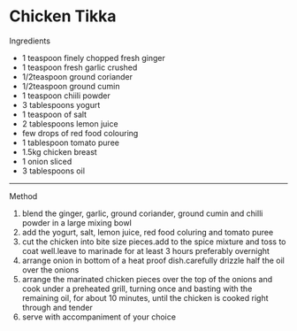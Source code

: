 # Chicken Tikka

Ingredients

-   1 teaspoon finely chopped fresh ginger
-   1 teaspoon fresh garlic crushed
-   1/2teaspoon ground coriander
-   1/2teaspoon ground cumin
-   1 teaspoon chiili powder
-   3 tablespoons yogurt
-   1 teaspoon of salt
-   2 tablespoons lemon juice
-   few drops of red food colouring
-   1 tablespoon tomato puree
-   1.5kg chicken breast
-   1 onion sliced
-   3 tablespoons oil

--------------------------------------------------------------------------------

Method

1.  blend the ginger, garlic, ground coriander, ground cumin and chilli powder
    in a large mixing bowl
2.  add the yogurt, salt, lemon juice, red food coluring and tomato puree
3.  cut the chicken into bite size pieces.add to the spice mixture and toss to
    coat well.leave to marinade for at least 3 hours preferably overnight
4.  arrange onion in bottom of a heat proof dish.carefully drizzle half the oil
    over the onions
5.  arrange the marinated chicken pieces over the top of the onions and cook
    under a preheated grill, turning once and basting with the remaining oil,
    for about 10 minutes, until the chicken is cooked right through and tender
6.  serve with accompaniment of your choice
